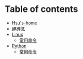 <!--
 * @Date: 2021-03-28 16:01:54
 * @LastEditTime: 2021-03-28 16:09:42
-->
# Table of contents

* [Hsu's-home](README.md)
* [碎碎念](碎碎念.md)
* [Linux](linux/README.md)
  * [常用命令](linux/常用命令.md)
* [Python](python/README.md)
  * [常用命令](python/常用命令.md)

